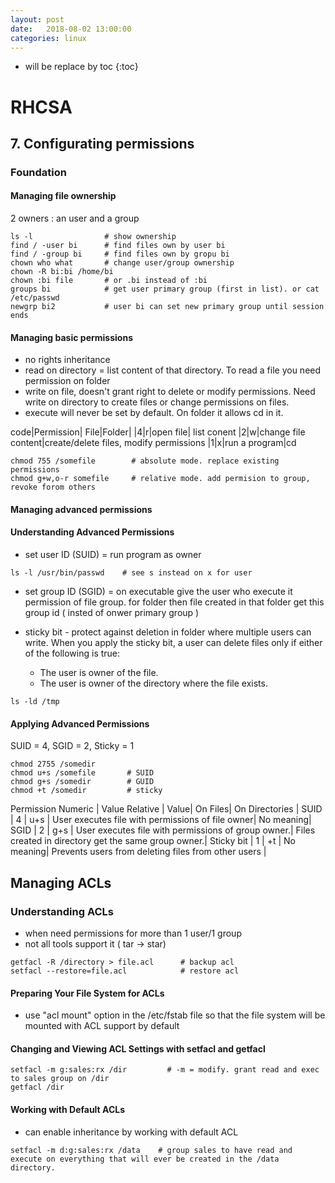 ```yaml
---
layout: post
date:   2018-08-02 13:00:00
categories: linux
---
```

* will be replace by toc
{:toc}

# RHCSA

## 7. Configurating permissions

### Foundation

#### Managing file ownership

2 owners : an user and a group

~~~
ls -l                # show ownership
find / -user bi      # find files own by user bi
find / -group bi     # find files own by gropu bi
chown who what       # change user/group ownership
chown -R bi:bi /home/bi 
chown :bi file       # or .bi instead of :bi
groups bi            # get user primary group (first in list). or cat /etc/passwd
newgrp bi2           # user bi can set new primary group until session ends
~~~

#### Managing basic permissions

- no rights inheritance
- read on directory = list content of that directory. To read a file you need permission on folder
- write on file, doesn't grant right to delete or modify permissions. Need write on directory to create files or change permissions on files.
- execute will never be set by default. On folder it allows cd in it.

code|Permission| File|Folder|
|4|r|open file| list conent
|2|w|change file content|create/delete files, modify permissions
|1|x|run a program|cd

~~~
chmod 755 /somefile        # absolute mode. replace existing permissions
chmod g+w,o-r somefile     # relative mode. add permision to group, revoke forom others
~~~

#### Managing advanced permissions

#### Understanding Advanced Permissions

- set user ID (SUID) = run program as owner

~~~
ls -l /usr/bin/passwd    # see s instead on x for user
~~~

- set group ID (SGID) = on executable give the user who execute it permission of file group.
       for folder then file created in that folder get this group id ( insted of onwer primary group )

- sticky bit - protect against deletion in folder where multiple users can write.
    When you apply the sticky bit, a user can delete files only if either of the following is true:
    - The user is owner of the file.
    - The user is owner of the directory where the file exists.

~~~
ls -ld /tmp
~~~

#### Applying Advanced Permissions

SUID = 4, SGID = 2, Sticky = 1
~~~
chmod 2755 /somedir
chmod u+s /somefile       # SUID
chmod g+s /somedir        # GUID
chmod +t /somedir         # sticky
~~~



Permission Numeric | Value Relative | Value| On Files| On Directories |
SUID | 4  | u+s | User executes file with permissions of file owner| No meaning|
SGID | 2  | g+s | User executes file with permissions of group owner.| Files created in directory get the same group owner.|
Sticky bit | 1  | +t | No meaning| Prevents users from deleting files from other users |

## Managing ACLs

### Understanding ACLs
- when need permissions for more than 1 user/1 group
- not all tools support it ( tar -> star)

~~~
getfacl -R /directory > file.acl      # backup acl
setfacl --restore=file.acl            # restore acl
~~~

#### Preparing Your File System for ACLs

- use "acl mount" option in the /etc/fstab file so that the file system will be mounted with ACL support by default

#### Changing and Viewing ACL Settings with setfacl and getfacl

~~~
setfacl -m g:sales:rx /dir         # -m = modify. grant read and exec to sales group on /dir
getfacl /dir
~~~

#### Working with Default ACLs

- can enable inheritance by working with default ACL

~~~
setfacl -m d:g:sales:rx /data    # group sales to have read and execute on everything that will ever be created in the /data directory.
~~~